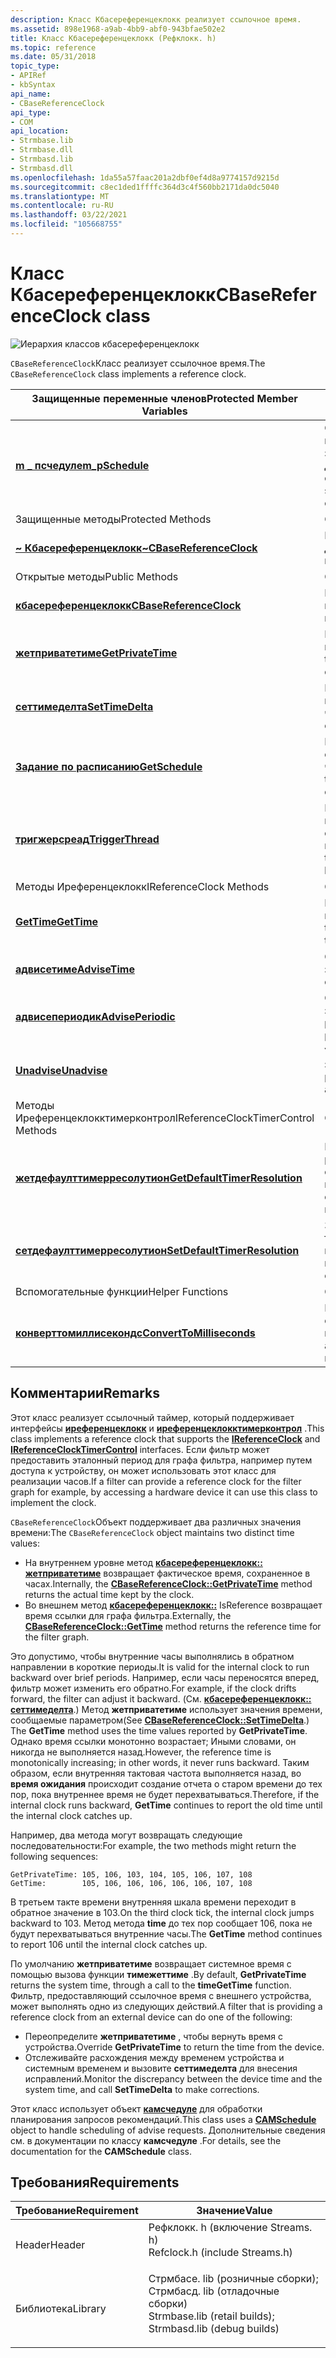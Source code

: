 ```yaml
---
description: Класс Кбасереференцеклокк реализует ссылочное время.
ms.assetid: 898e1968-a9ab-4bb9-abf0-943bfae502e2
title: Класс Кбасереференцеклокк (Рефклокк. h)
ms.topic: reference
ms.date: 05/31/2018
topic_type:
- APIRef
- kbSyntax
api_name:
- CBaseReferenceClock
api_type:
- COM
api_location:
- Strmbase.lib
- Strmbase.dll
- Strmbasd.lib
- Strmbasd.dll
ms.openlocfilehash: 1da55a57faac201a2dbf0ef4d8a9774157d9215d
ms.sourcegitcommit: c8ec1ded1ffffc364d3c4f560bb2171da0dc5040
ms.translationtype: MT
ms.contentlocale: ru-RU
ms.lasthandoff: 03/22/2021
ms.locfileid: "105668755"
---
```

# <a name="cbasereferenceclock-class"></a><span data-ttu-id="95e6d-103">Класс Кбасереференцеклокк</span><span class="sxs-lookup"><span data-stu-id="95e6d-103">CBaseReferenceClock class</span></span>

![Иерархия классов кбасереференцеклокк](images/rclock01.png)

<span data-ttu-id="95e6d-105">`CBaseReferenceClock`Класс реализует ссылочное время.</span><span class="sxs-lookup"><span data-stu-id="95e6d-105">The `CBaseReferenceClock` class implements a reference clock.</span></span>



| <span data-ttu-id="95e6d-106">Защищенные переменные членов</span><span class="sxs-lookup"><span data-stu-id="95e6d-106">Protected Member Variables</span></span>                                                         | <span data-ttu-id="95e6d-107">Описание</span><span class="sxs-lookup"><span data-stu-id="95e6d-107">Description</span></span>                                                                            |
|------------------------------------------------------------------------------------|----------------------------------------------------------------------------------------|
| [<span data-ttu-id="95e6d-108">**m \_ псчедуле**</span><span class="sxs-lookup"><span data-stu-id="95e6d-108">**m\_pSchedule**</span></span>](cbasereferenceclock-m-pschedule.md)                            | <span data-ttu-id="95e6d-109">Объект [**камсчедуле**](camschedule.md) , который обрабатывает задачи планирования для часов.</span><span class="sxs-lookup"><span data-stu-id="95e6d-109">[**CAMSchedule**](camschedule.md) object that handles scheduling tasks for the clock.</span></span> |
| <span data-ttu-id="95e6d-110">Защищенные методы</span><span class="sxs-lookup"><span data-stu-id="95e6d-110">Protected Methods</span></span>                                                                  | <span data-ttu-id="95e6d-111">Описание</span><span class="sxs-lookup"><span data-stu-id="95e6d-111">Description</span></span>                                                                            |
| [<span data-ttu-id="95e6d-112">**~ Кбасереференцеклокк**</span><span class="sxs-lookup"><span data-stu-id="95e6d-112">**~CBaseReferenceClock**</span></span>](cbasereferenceclock--cbasereferenceclock.md)           | <span data-ttu-id="95e6d-113">Метод деструктора.</span><span class="sxs-lookup"><span data-stu-id="95e6d-113">Destructor method.</span></span>                                                                     |
| <span data-ttu-id="95e6d-114">Открытые методы</span><span class="sxs-lookup"><span data-stu-id="95e6d-114">Public Methods</span></span>                                                                     | <span data-ttu-id="95e6d-115">Описание</span><span class="sxs-lookup"><span data-stu-id="95e6d-115">Description</span></span>                                                                            |
| [<span data-ttu-id="95e6d-116">**кбасереференцеклокк**</span><span class="sxs-lookup"><span data-stu-id="95e6d-116">**CBaseReferenceClock**</span></span>](cbasereferenceclock-cbasereferenceclock.md)             | <span data-ttu-id="95e6d-117">Метод конструктора.</span><span class="sxs-lookup"><span data-stu-id="95e6d-117">Constructor method.</span></span>                                                                    |
| [<span data-ttu-id="95e6d-118">**жетприватетиме**</span><span class="sxs-lookup"><span data-stu-id="95e6d-118">**GetPrivateTime**</span></span>](cbasereferenceclock-getprivatetime.md)                       | <span data-ttu-id="95e6d-119">Извлекает реальное время из часов.</span><span class="sxs-lookup"><span data-stu-id="95e6d-119">Retrieves the real time from the clock.</span></span>                                                |
| [<span data-ttu-id="95e6d-120">**сеттимеделта**</span><span class="sxs-lookup"><span data-stu-id="95e6d-120">**SetTimeDelta**</span></span>](cbasereferenceclock-settimedelta.md)                           | <span data-ttu-id="95e6d-121">Регулирует время внутренних часов.</span><span class="sxs-lookup"><span data-stu-id="95e6d-121">Adjusts the internal clock time.</span></span>                                                       |
| [<span data-ttu-id="95e6d-122">**Задание по расписанию**</span><span class="sxs-lookup"><span data-stu-id="95e6d-122">**GetSchedule**</span></span>](cbasereferenceclock-getschedule.md)                             | <span data-ttu-id="95e6d-123">Извлекает указатель на объект расписания часов.</span><span class="sxs-lookup"><span data-stu-id="95e6d-123">Retrieves a pointer to the clock's scheduling object.</span></span>                                  |
| [<span data-ttu-id="95e6d-124">**тригжерсреад**</span><span class="sxs-lookup"><span data-stu-id="95e6d-124">**TriggerThread**</span></span>](cbasereferenceclock-triggerthread.md)                         | <span data-ttu-id="95e6d-125">Пробуждает рабочий поток, который обрабатывает планирование.</span><span class="sxs-lookup"><span data-stu-id="95e6d-125">Wakes up the worker thread that handles scheduling.</span></span>                                    |
| <span data-ttu-id="95e6d-126">Методы Иреференцеклокк</span><span class="sxs-lookup"><span data-stu-id="95e6d-126">IReferenceClock Methods</span></span>                                                            | <span data-ttu-id="95e6d-127">Описание</span><span class="sxs-lookup"><span data-stu-id="95e6d-127">Description</span></span>                                                                            |
| [<span data-ttu-id="95e6d-128">**GetTime**</span><span class="sxs-lookup"><span data-stu-id="95e6d-128">**GetTime**</span></span>](cbasereferenceclock-gettime.md)                                     | <span data-ttu-id="95e6d-129">Извлекает текущее время ссылки.</span><span class="sxs-lookup"><span data-stu-id="95e6d-129">Retrieves the current reference time.</span></span>                                                  |
| [<span data-ttu-id="95e6d-130">**адвисетиме**</span><span class="sxs-lookup"><span data-stu-id="95e6d-130">**AdviseTime**</span></span>](cbasereferenceclock-advisetime.md)                               | <span data-ttu-id="95e6d-131">Создает одноразовый запрос Advise.</span><span class="sxs-lookup"><span data-stu-id="95e6d-131">Creates a one-shot advise request.</span></span>                                                     |
| [<span data-ttu-id="95e6d-132">**адвисепериодик**</span><span class="sxs-lookup"><span data-stu-id="95e6d-132">**AdvisePeriodic**</span></span>](cbasereferenceclock-adviseperiodic.md)                       | <span data-ttu-id="95e6d-133">Создает периодические запросы рекомендаций.</span><span class="sxs-lookup"><span data-stu-id="95e6d-133">Creates a periodic advise request.</span></span>                                                     |
| [<span data-ttu-id="95e6d-134">**Unadvise**</span><span class="sxs-lookup"><span data-stu-id="95e6d-134">**Unadvise**</span></span>](cbasereferenceclock-unadvise.md)                                   | <span data-ttu-id="95e6d-135">Удаляет ожидающий запрос рекомендаций.</span><span class="sxs-lookup"><span data-stu-id="95e6d-135">Removes a pending advise request.</span></span>                                                      |
| <span data-ttu-id="95e6d-136">Методы Иреференцеклокктимерконтрол</span><span class="sxs-lookup"><span data-stu-id="95e6d-136">IReferenceClockTimerControl Methods</span></span>                                                | <span data-ttu-id="95e6d-137">Описание</span><span class="sxs-lookup"><span data-stu-id="95e6d-137">Description</span></span>                                                                            |
| [<span data-ttu-id="95e6d-138">**жетдефаулттимерресолутион**</span><span class="sxs-lookup"><span data-stu-id="95e6d-138">**GetDefaultTimerResolution**</span></span>](cbasereferenceclock-getdefaulttimerresolution.md) | <span data-ttu-id="95e6d-139">Возвращает текущее разрешение таймера ссылочного времени.</span><span class="sxs-lookup"><span data-stu-id="95e6d-139">Returns the current resolution of the reference clock's timer.</span></span>                         |
| [<span data-ttu-id="95e6d-140">**сетдефаулттимерресолутион**</span><span class="sxs-lookup"><span data-stu-id="95e6d-140">**SetDefaultTimerResolution**</span></span>](cbasereferenceclock-setdefaulttimerresolution.md) | <span data-ttu-id="95e6d-141">Задает разрешение таймера ссылочного времени.</span><span class="sxs-lookup"><span data-stu-id="95e6d-141">Sets the resolution of the reference clock's timer.</span></span>                                    |
| <span data-ttu-id="95e6d-142">Вспомогательные функции</span><span class="sxs-lookup"><span data-stu-id="95e6d-142">Helper Functions</span></span>                                                                   | <span data-ttu-id="95e6d-143">Описание</span><span class="sxs-lookup"><span data-stu-id="95e6d-143">Description</span></span>                                                                            |
| [<span data-ttu-id="95e6d-144">**конверттомиллисекондс**</span><span class="sxs-lookup"><span data-stu-id="95e6d-144">**ConvertToMilliseconds**</span></span>](converttomilliseconds.md)                             | <span data-ttu-id="95e6d-145">Преобразует время ссылки в миллисекунды.</span><span class="sxs-lookup"><span data-stu-id="95e6d-145">Converts a reference time to milliseconds.</span></span>                                             |



 

## <a name="remarks"></a><span data-ttu-id="95e6d-146">Комментарии</span><span class="sxs-lookup"><span data-stu-id="95e6d-146">Remarks</span></span>

<span data-ttu-id="95e6d-147">Этот класс реализует ссылочный таймер, который поддерживает интерфейсы [**иреференцеклокк**](/windows/desktop/api/Strmif/nn-strmif-ireferenceclock) и [**иреференцеклокктимерконтрол**](/windows/desktop/api/Strmif/nn-strmif-ireferenceclocktimercontrol) .</span><span class="sxs-lookup"><span data-stu-id="95e6d-147">This class implements a reference clock that supports the [**IReferenceClock**](/windows/desktop/api/Strmif/nn-strmif-ireferenceclock) and [**IReferenceClockTimerControl**](/windows/desktop/api/Strmif/nn-strmif-ireferenceclocktimercontrol) interfaces.</span></span> <span data-ttu-id="95e6d-148">Если фильтр может предоставить эталонный период для графа фильтра, например путем доступа к устройству, он может использовать этот класс для реализации часов.</span><span class="sxs-lookup"><span data-stu-id="95e6d-148">If a filter can provide a reference clock for the filter graph for example, by accessing a hardware device it can use this class to implement the clock.</span></span>

<span data-ttu-id="95e6d-149">`CBaseReferenceClock`Объект поддерживает два различных значения времени:</span><span class="sxs-lookup"><span data-stu-id="95e6d-149">The `CBaseReferenceClock` object maintains two distinct time values:</span></span>

-   <span data-ttu-id="95e6d-150">На внутреннем уровне метод [**кбасереференцеклокк:: жетприватетиме**](cbasereferenceclock-getprivatetime.md) возвращает фактическое время, сохраненное в часах.</span><span class="sxs-lookup"><span data-stu-id="95e6d-150">Internally, the [**CBaseReferenceClock::GetPrivateTime**](cbasereferenceclock-getprivatetime.md) method returns the actual time kept by the clock.</span></span>
-   <span data-ttu-id="95e6d-151">Во внешнем метод [**кбасереференцеклокк::**](cbasereferenceclock-gettime.md) IsReference возвращает время ссылки для графа фильтра.</span><span class="sxs-lookup"><span data-stu-id="95e6d-151">Externally, the [**CBaseReferenceClock::GetTime**](cbasereferenceclock-gettime.md) method returns the reference time for the filter graph.</span></span>

<span data-ttu-id="95e6d-152">Это допустимо, чтобы внутренние часы выполнялись в обратном направлении в короткие периоды.</span><span class="sxs-lookup"><span data-stu-id="95e6d-152">It is valid for the internal clock to run backward over brief periods.</span></span> <span data-ttu-id="95e6d-153">Например, если часы переносятся вперед, фильтр может изменить его обратно.</span><span class="sxs-lookup"><span data-stu-id="95e6d-153">For example, if the clock drifts forward, the filter can adjust it backward.</span></span> <span data-ttu-id="95e6d-154">(См. [**кбасереференцеклокк:: сеттимеделта**](cbasereferenceclock-settimedelta.md).) Метод  **жетприватетиме** использует значения времени, сообщаемые параметром</span><span class="sxs-lookup"><span data-stu-id="95e6d-154">(See [**CBaseReferenceClock::SetTimeDelta**](cbasereferenceclock-settimedelta.md).) The **GetTime** method uses the time values reported by **GetPrivateTime**.</span></span> <span data-ttu-id="95e6d-155">Однако время ссылки монотонно возрастает; Иными словами, он никогда не выполняется назад.</span><span class="sxs-lookup"><span data-stu-id="95e6d-155">However, the reference time is monotonically increasing; in other words, it never runs backward.</span></span> <span data-ttu-id="95e6d-156">Таким образом, если внутренняя тактовая частота выполняется назад, во **время ожидания** происходит создание отчета о старом времени до тех пор, пока внутреннее время не будет перехватываться.</span><span class="sxs-lookup"><span data-stu-id="95e6d-156">Therefore, if the internal clock runs backward, **GetTime** continues to report the old time until the internal clock catches up.</span></span>

<span data-ttu-id="95e6d-157">Например, два метода могут возвращать следующие последовательности:</span><span class="sxs-lookup"><span data-stu-id="95e6d-157">For example, the two methods might return the following sequences:</span></span>

``` syntax
GetPrivateTime: 105, 106, 103, 104, 105, 106, 107, 108
GetTime:        105, 106, 106, 106, 106, 106, 107, 108
```

<span data-ttu-id="95e6d-158">В третьем такте времени внутренняя шкала времени переходит в обратное значение в 103.</span><span class="sxs-lookup"><span data-stu-id="95e6d-158">On the third clock tick, the internal clock jumps backward to 103.</span></span> <span data-ttu-id="95e6d-159">Метод метода **time** до тех пор сообщает 106, пока не будут перехватываться внутренние часы.</span><span class="sxs-lookup"><span data-stu-id="95e6d-159">The **GetTime** method continues to report 106 until the internal clock catches up.</span></span>

<span data-ttu-id="95e6d-160">По умолчанию **жетприватетиме** возвращает системное время с помощью вызова функции **тимежеттиме** .</span><span class="sxs-lookup"><span data-stu-id="95e6d-160">By default, **GetPrivateTime** returns the system time, through a call to the **timeGetTime** function.</span></span> <span data-ttu-id="95e6d-161">Фильтр, предоставляющий ссылочное время с внешнего устройства, может выполнять одно из следующих действий.</span><span class="sxs-lookup"><span data-stu-id="95e6d-161">A filter that is providing a reference clock from an external device can do one of the following:</span></span>

-   <span data-ttu-id="95e6d-162">Переопределите **жетприватетиме** , чтобы вернуть время с устройства.</span><span class="sxs-lookup"><span data-stu-id="95e6d-162">Override **GetPrivateTime** to return the time from the device.</span></span>
-   <span data-ttu-id="95e6d-163">Отслеживайте расхождения между временем устройства и системным временем и вызовите **сеттимеделта** для внесения исправлений.</span><span class="sxs-lookup"><span data-stu-id="95e6d-163">Monitor the discrepancy between the device time and the system time, and call **SetTimeDelta** to make corrections.</span></span>

<span data-ttu-id="95e6d-164">Этот класс использует объект [**камсчедуле**](camschedule.md) для обработки планирования запросов рекомендаций.</span><span class="sxs-lookup"><span data-stu-id="95e6d-164">This class uses a [**CAMSchedule**](camschedule.md) object to handle scheduling of advise requests.</span></span> <span data-ttu-id="95e6d-165">Дополнительные сведения см. в документации по классу **камсчедуле** .</span><span class="sxs-lookup"><span data-stu-id="95e6d-165">For details, see the documentation for the **CAMSchedule** class.</span></span>

## <a name="requirements"></a><span data-ttu-id="95e6d-166">Требования</span><span class="sxs-lookup"><span data-stu-id="95e6d-166">Requirements</span></span>



| <span data-ttu-id="95e6d-167">Требование</span><span class="sxs-lookup"><span data-stu-id="95e6d-167">Requirement</span></span> | <span data-ttu-id="95e6d-168">Значение</span><span class="sxs-lookup"><span data-stu-id="95e6d-168">Value</span></span> |
|--------------------|--------------------------------------------------------------------------------------------------------------------------------------------------------------------------------------------|
| <span data-ttu-id="95e6d-169">Header</span><span class="sxs-lookup"><span data-stu-id="95e6d-169">Header</span></span><br/>  | <dl> <span data-ttu-id="95e6d-170"><dt>Рефклокк. h (включение Streams. h)</dt></span><span class="sxs-lookup"><span data-stu-id="95e6d-170"><dt>Refclock.h (include Streams.h)</dt></span></span> </dl>                                                                                  |
| <span data-ttu-id="95e6d-171">Библиотека</span><span class="sxs-lookup"><span data-stu-id="95e6d-171">Library</span></span><br/> | <dl> <span data-ttu-id="95e6d-172"><dt>Стрмбасе. lib (розничные сборки); </dt> <dt>Стрмбасд. lib (отладочные сборки)</dt></span><span class="sxs-lookup"><span data-stu-id="95e6d-172"><dt>Strmbase.lib (retail builds); </dt> <dt>Strmbasd.lib (debug builds)</dt></span></span> </dl> |



 

 




